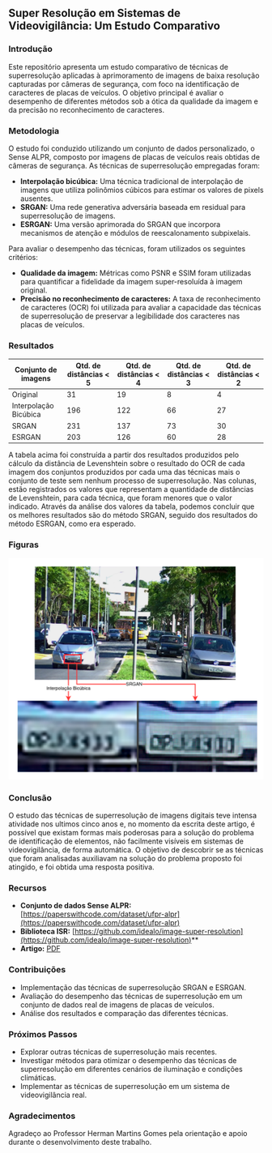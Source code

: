 
## Super Resolução em Sistemas de Videovigilância: Um Estudo Comparativo 

### Introdução
Este repositório apresenta um estudo comparativo de técnicas de superresolução aplicadas à aprimoramento de imagens de baixa resolução capturadas por câmeras de segurança, com foco na identificação de caracteres de placas de veículos. O objetivo principal é avaliar o desempenho de diferentes métodos sob a ótica da qualidade da imagem e da precisão no reconhecimento de caracteres.

### Metodologia
O estudo foi conduzido utilizando um conjunto de dados personalizado, o Sense ALPR, composto por imagens de placas de veículos reais obtidas de câmeras de segurança. As técnicas de superresolução empregadas foram:

- **Interpolação bicúbica:** Uma técnica tradicional de interpolação de imagens que utiliza polinômios cúbicos para estimar os valores de pixels ausentes.
-   **SRGAN:** Uma rede generativa adversária baseada em residual para superresolução de imagens.
-   **ESRGAN:** Uma versão aprimorada do SRGAN que incorpora mecanismos de atenção e módulos de reescalonamento subpixelais.

Para avaliar o desempenho das técnicas, foram utilizados os seguintes critérios:

-   **Qualidade da imagem:** Métricas como PSNR e SSIM foram utilizadas para quantificar a fidelidade da imagem super-resoluída à imagem original.
-   **Precisão no reconhecimento de caracteres:** A taxa de reconhecimento de caracteres (OCR) foi utilizada para avaliar a capacidade das técnicas de superresolução de preservar a legibilidade dos caracteres nas placas de veículos.

### Resultados
| Conjunto de imagens           | Qtd. de distâncias < 5 | Qtd. de distâncias < 4 | Qtd. de distâncias < 3 | Qtd. de distâncias < 2 |
|-------------------------------|------------------------|------------------------|------------------------|------------------------|
| Original                      | 31                     | 19                     | 8                      | 4                      |
| Interpolação Bicúbica         | 196                    | 122                    | 66                     | 27                     |
| SRGAN                         | 231                    | 137                    | 73                     | 30                     |
| ESRGAN                        | 203                    | 126                    | 60                     | 28                     |

A tabela acima foi construída a partir dos resultados produzidos pelo cálculo da distância de Levenshtein sobre o resultado do OCR de cada imagem dos conjuntos produzidos por cada uma das técnicas mais o conjunto de teste sem nenhum processo de superresolução. Nas colunas, estão registrados os valores que representam a quantidade de distâncias de Levenshtein, para cada técnica, que foram menores que o valor indicado. Através da análise dos valores da tabela, podemos concluir que os melhores resultados são do método SRGAN, seguido dos resultados do método ESRGAN,  como era esperado.

### Figuras
![alt text](./figures/res.PNG)

### Conclusão
O estudo das técnicas de superresolução de imagens digitais teve intensa atividade nos ultimos cinco anos e, no momento da escrita deste artigo, é possível que existam formas mais poderosas para a solução do problema de identificação de elementos, não facilmente visíveis em sistemas de videovigilância, de forma automática. O objetivo de descobrir se as técnicas que foram analisadas auxiliavam na solução do problema proposto foi atingido, e foi obtida uma resposta positiva.

### Recursos
-   **Conjunto de dados Sense ALPR:**  [https://paperswithcode.com/dataset/ufpr-alpr](https://paperswithcode.com/dataset/ufpr-alpr)
-   **Biblioteca ISR:**  [https://github.com/idealo/image-super-resolution](https://github.com/idealo/image-super-resolution)**
-   **Artigo:**  [PDF](https://drive.google.com/file/d/1F1pbUR2B6skvhTUeTmLjTdU584QIvUrd/view)


### Contribuições
-   Implementação das técnicas de superresolução SRGAN e ESRGAN.
-   Avaliação do desempenho das técnicas de superresolução em um conjunto de dados real de imagens de placas de veículos.
-   Análise dos resultados e comparação das diferentes técnicas.

### Próximos Passos
-   Explorar outras técnicas de superresolução mais recentes.
-   Investigar métodos para otimizar o desempenho das técnicas de superresolução em diferentes cenários de iluminação e condições climáticas.
-   Implementar as técnicas de superresolução em um sistema de videovigilância real.

### Agradecimentos
Agradeço ao Professor Herman Martins Gomes pela orientação e apoio durante o desenvolvimento deste trabalho.

